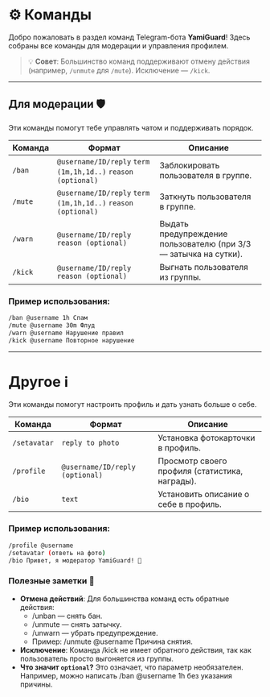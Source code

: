 # ⚙️ Команды 

Добро пожаловать в раздел команд Telegram-бота **YamiGuard**! Здесь собраны все команды для модерации и управления профилем.  

> 💡 **Совет**: Большинство команд поддерживают отмену действия (например, `/unmute` для `/mute`). Исключение — `/kick`.

---

## Для модерации 🛡️

Эти команды помогут тебе управлять чатом и поддерживать порядок.

| Команда | Формат | Описание |
|---------|--------|----------|
| `/ban`  | `@username/ID/reply` `term (1m,1h,1d..)` `reason (optional)` | Заблокировать пользователя в группе. |
| `/mute` | `@username/ID/reply` `term (1m,1h,1d..)` `reason (optional)` | Заткнуть пользователя в группе. |
| `/warn` | `@username/ID/reply` `reason (optional)` | Выдать предупреждение пользователю (при 3/3 — затычка на сутки). |
| `/kick` | `@username/ID/reply` `reason (optional)` | Выгнать пользователя из группы. |

### Пример использования:
```bash
/ban @username 1h Спам
/mute @username 30m Флуд
/warn @username Нарушение правил
/kick @username Повторное нарушение
```

---

# Другое ℹ️

Эти команды помогут настроить профиль и дать узнать больше о себе.

| Команда | Формат | Описание |
|---------|--------|----------|
| `/setavatar`	| `reply to photo`	| Установка фотокарточки в профиль. |
| `/profile` | `@username/ID/reply (optional)`	| Просмотр своего профиля (статистика, награды). |
| `/bio`	| `text`	| Установить описание о себе в профиль. |

### Пример использования:
```bash
/profile @username
/setavatar (ответь на фото)
/bio Привет, я модератор YamiGuard! 👋
```

### Полезные заметки 📝
- **Отмена действий**: Для большинства команд есть обратные действия:
  - /unban — снять бан.
  - /unmute — снять затычку.
  - /unwarn — убрать предупреждение.
  - Пример: /unmute @username Причина снятия.
- **Исключение**: Команда /kick не имеет обратного действия, так как пользователь просто выгоняется из группы.
- **Что значит `optional`?** Это означает, что параметр необязателен. Например, можно написать /ban @username 1h без указания причины.
